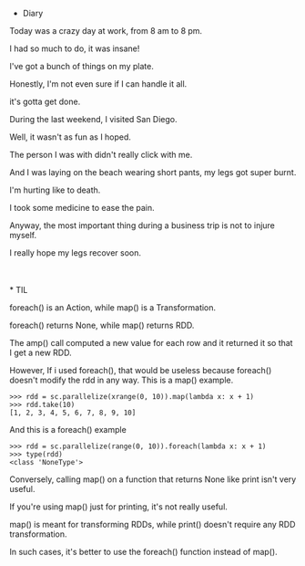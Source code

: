 * Diary

Today was a crazy day at work, from 8 am to 8 pm.

I had so much to do, it was insane!


I've got a bunch of things on my plate.

Honestly, I'm not even sure if I can handle it all.

it's gotta get done.


During the last weekend, I visited San Diego.

Well, it wasn't as fun as I hoped.

The person I was with didn't really click with me.

And I was laying on the beach wearing short pants, my legs got super burnt.

I'm hurting like to death.

I took some medicine to ease the pain.


Anyway, the most important thing during a business trip is not to injure myself.

I really hope my legs recover soon.


<br>
<br>
* TIL

foreach() is an Action, while map() is a Transformation.

foreach() returns None, while map() returns RDD.



The amp() call computed a new value for each row and it returned it so that I get a new RDD.

However, If i used foreach(), that would be useless because foreach() doesn't modify the rdd in any way.
This is a map() example.
```
>>> rdd = sc.parallelize(xrange(0, 10)).map(lambda x: x + 1)
>>> rdd.take(10)
[1, 2, 3, 4, 5, 6, 7, 8, 9, 10]
```


And this is a foreach() example
```
>>> rdd = sc.parallelize(range(0, 10)).foreach(lambda x: x + 1)
>>> type(rdd)
<class 'NoneType'>
```


Conversely, calling map() on a function that returns None like print isn't very useful.


If you're using map() just for printing, it's not really useful.

map() is meant for transforming RDDs, while print() doesn't require any RDD transformation.

In such cases, it's better to use the foreach() function instead of map().
